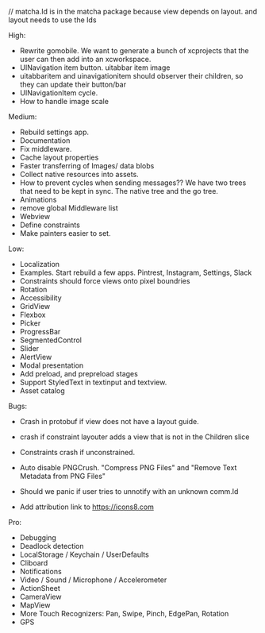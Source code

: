 // matcha.Id is in the matcha package because view depends on layout. and layout needs to use the Ids

High:
* Rewrite gomobile. We want to generate a bunch of xcprojects that the user can then add into an xcworkspace.
* UINavigation item button. uitabbar item image
* uitabbaritem and uinavigationitem should observer their children, so they can update their button/bar
* UINavigationItem cycle.
* How to handle image scale


Medium:
* Rebuild settings app.
* Documentation
* Fix middleware.
* Cache layout properties
* Faster transferring of Images/ data blobs
* Collect native resources into assets.
* How to prevent cycles when sending messages?? We have two trees that need to be kept in sync. The native tree and the go tree.
* Animations
* remove global Middleware list
* Webview
* Define constraints
* Make painters easier to set.

Low:
* Localization
* Examples. Start rebuild a few apps. Pintrest, Instagram, Settings, Slack
* Constraints should force views onto pixel boundries
* Rotation
* Accessibility
* GridView
* Flexbox
* Picker
* ProgressBar
* SegmentedControl
* Slider
* AlertView
* Modal presentation
* Add preload, and prepreload stages
* Support StyledText in textinput and textview.
* Asset catalog

Bugs:
* Crash in protobuf if view does not have a layout guide.
* crash if constraint layouter adds a view that is not in the Children slice
* Constraints crash if unconstrained.
* Auto disable PNGCrush. "Compress PNG Files" and "Remove Text Metadata from PNG Files"
* Should we panic if user tries to unnotify with an unknown comm.Id

* Add attribution link to https://icons8.com


Pro:
* Debugging
* Deadlock detection
* LocalStorage / Keychain / UserDefaults
* Cliboard
* Notifications
* Video / Sound / Microphone / Accelerometer
* ActionSheet
* CameraView
* MapView
* More Touch Recognizers: Pan, Swipe, Pinch, EdgePan, Rotation
* GPS